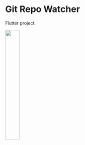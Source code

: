 # Git Repo Watcher

Flutter project.

<img src="https://user-images.githubusercontent.com/21291813/154824418-9948b963-7d0d-42c5-8cfd-9fd15ab825d3.png" width="30%"></img> 
